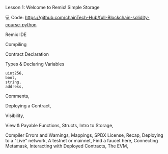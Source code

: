 Lesson 1: Welcome to Remix! Simple Storage

💻 Code: https://github.com/chainTech-Hub/full-Blockchain-solidity-course-python


Remix IDE

Compiling

Contract Declaration

Types & Declaring Variables

    uint256,
    bool, 
    string, 
    address,
    

Comments,

Deploying a Contract,

Visibility,

View & Payable Functions,
Structs,
Intro to Storage,

Compiler Errors and Warnings,
Mappings,
SPDX License,
Recap,
Deploying to a "Live" network,
    A testnet or mainnet,
    Find a faucet here,
    Connecting Metamask,
    Interacting with Deployed Contracts,
    The EVM,